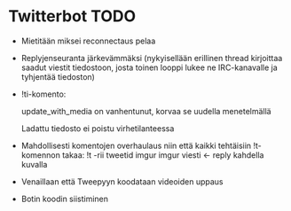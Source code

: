 # Twitterbot TODO
* Mietitään miksei reconnectaus pelaa

* Replyjenseuranta järkevämmäksi (nykyisellään erillinen thread kirjoittaa saadut viestit tiedostoon, josta toinen looppi lukee ne IRC-kanavalle ja tyhjentää tiedoston)

* !ti-komento:

  update_with_media on vanhentunut, korvaa se uudella menetelmällä

  Ladattu tiedosto ei poistu virhetilanteessa

* Mahdollisesti komentojen overhaulaus niin että kaikki tehtäisiin !t-komennon takaa:
  !t -rii tweetid imgur imgur viesti <- reply kahdella kuvalla

* Venaillaan että Tweepyyn koodataan videoiden uppaus

* Botin koodin siistiminen
